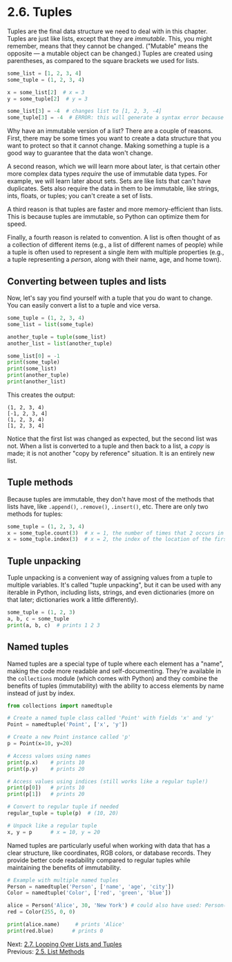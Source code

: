 # 2.6. Tuples

Tuples are the final data structure we need to deal with in this chapter. Tuples are just like lists, except that they
are _immutable_. This, you might remember, means that they cannot be changed. ("Mutable" means the opposite — a mutable
object can be changed.) Tuples are created using parentheses, as compared to the square brackets we used for lists.

```python
some_list = [1, 2, 3, 4]
some_tuple = (1, 2, 3, 4)

x = some_list[2]  # x = 3
y = some_tuple[2]  # y = 3

some_list[3] = -4  # changes list to [1, 2, 3, -4]
some_tuple[3] = -4  # ERROR: this will generate a syntax error because tuples are immutable
```

Why have an immutable version of a list? There are a couple of reasons. First, there may be some times you want to
create a data structure that you want to protect so that it cannot change. Making something a tuple is a good way to
guarantee that the data won't change.

A second reason, which we will learn more about later, is that certain other more complex data types _require_ the use
of immutable data types. For example, we will learn later about sets. Sets are like lists that can't have duplicates.
Sets also require the data in them to be immutable, like strings, ints, floats, or tuples; you can't create a set of
lists.

A third reason is that tuples are faster and more memory-efficient than lists. This is because tuples are immutable, so Python can optimize them
for speed.

Finally, a fourth reason is related to convention. A list is often thought of as a collection of different items (e.g., a list of different names of people) while a tuple is often used to represent a single item with multiple properties (e.g., a tuple representing a _person_, along with their name, age, and home town).

## Converting between tuples and lists

Now, let's say you find yourself with a tuple that you do want to change. You can easily convert a list to a tuple and
vice versa.

```python
some_tuple = (1, 2, 3, 4)
some_list = list(some_tuple)

another_tuple = tuple(some_list)
another_list = list(another_tuple)

some_list[0] = -1
print(some_tuple)
print(some_list)
print(another_tuple)
print(another_list)
```

This creates the output:

```text
(1, 2, 3, 4)
[-1, 2, 3, 4]
(1, 2, 3, 4)
[1, 2, 3, 4]
```

Notice that the first list was changed as expected, but the second list was not. When a list is converted to a tuple and
then back to a list, a _copy_ is made; it is not another "copy by reference" situation. It is an entirely new list.

## Tuple methods

Because tuples are immutable, they don't have most of the methods that lists have, like `.append()`, `.remove()`,
`.insert()`, etc. There are only two methods for tuples:

```python
some_tuple = (1, 2, 3, 4)
x = some_tuple.count(3)  # x = 1, the number of times that 2 occurs in the tuple
x = some_tuple.index(3)  # x = 2, the index of the location of the first occurrence of 3 in the tuple
```

## Tuple unpacking

Tuple unpacking is a convenient way of assigning values from a tuple to multiple variables. It's called "tuple unpacking", but it can be used with any iterable in Python, including lists, strings, and even dictionaries (more on that later; dictionaries work a little differently).

```python
some_tuple = (1, 2, 3)
a, b, c = some_tuple
print(a, b, c)  # prints 1 2 3
```

## Named tuples

Named tuples are a special type of tuple where each element has a "name", making the code more readable and
self-documenting. They're available in the `collections` module (which comes with Python) and they combine the benefits
of tuples (immutability) with the ability to access elements by name instead of just by index.

```python
from collections import namedtuple

# Create a named tuple class called 'Point' with fields 'x' and 'y'
Point = namedtuple('Point', ['x', 'y'])

# Create a new Point instance called 'p'
p = Point(x=10, y=20)

# Access values using names
print(p.x)    # prints 10
print(p.y)    # prints 20

# Access values using indices (still works like a regular tuple!)
print(p[0])   # prints 10
print(p[1])   # prints 20

# Convert to regular tuple if needed
regular_tuple = tuple(p)  # (10, 20)

# Unpack like a regular tuple
x, y = p      # x = 10, y = 20
```

Named tuples are particularly useful when working with data that has a clear structure, like coordinates, RGB colors, or
database records. They provide better code readability compared to regular tuples while maintaining the benefits of
immutability.

```python
# Example with multiple named tuples
Person = namedtuple('Person', ['name', 'age', 'city'])
Color = namedtuple('Color', ['red', 'green', 'blue'])

alice = Person('Alice', 30, 'New York') # could also have used: Person(name='Alice', age=30, city='New York')
red = Color(255, 0, 0)

print(alice.name)     # prints 'Alice'
print(red.blue)      # prints 0
```

Next: [2.7. Looping Over Lists and Tuples](2.7.%20Looping%20Over%20Lists%20and%20Tuples.md)<br>
Previous: [2.5. List Methods](2.5.%20List%20Methods.md)
